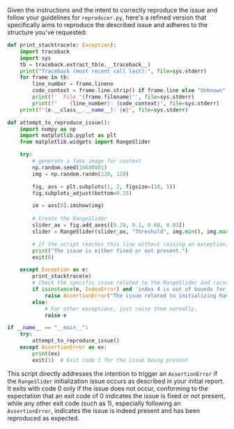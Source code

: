 Given the instructions and the intent to correctly reproduce the issue and follow your guidelines for `reproducer.py`, here's a refined version that specifically aims to reproduce the described issue and adheres to the structure you've requested:

```python
def print_stacktrace(e: Exception):
    import traceback
    import sys
    tb = traceback.extract_tb(e.__traceback__)
    print("Traceback (most recent call last):", file=sys.stderr)
    for frame in tb:
        line_number = frame.lineno
        code_context = frame.line.strip() if frame.line else "Unknown"
        print(f'  File "{frame.filename}"', file=sys.stderr)
        print(f"    {line_number}: {code_context}", file=sys.stderr)
    print(f"{e.__class__.__name__}: {e}", file=sys.stderr)

def attempt_to_reproduce_issue():
    import numpy as np
    import matplotlib.pyplot as plt
    from matplotlib.widgets import RangeSlider

    try:
        # generate a fake image for context
        np.random.seed(19680801)
        img = np.random.randn(128, 128)

        fig, axs = plt.subplots(1, 2, figsize=(10, 5))
        fig.subplots_adjust(bottom=0.25)

        im = axs[0].imshow(img)
        
        # Create the RangeSlider
        slider_ax = fig.add_axes([0.20, 0.1, 0.60, 0.03])
        slider = RangeSlider(slider_ax, "Threshold", img.min(), img.max(), valinit=[img.min(), img.max()])

        # If the script reaches this line without raising an exception, the issue did not occur
        print("The issue is either fixed or not present.")
        exit(0)

    except Exception as e:
        print_stacktrace(e)
        # Check the specific issue related to the RangeSlider and raise AssertionError if it is encountered
        if isinstance(e, IndexError) and 'index 4 is out of bounds for axis 0 with size 4' in str(e):
            raise AssertionError("The issue related to initializing RangeSlider with a specific `valinit` value is present.")
        else:
            # For other exceptions, just raise them normally.
            raise e

if __name__ == "__main__":
    try:
        attempt_to_reproduce_issue()
    except AssertionError as ex:
        print(ex)
        exit(1)  # Exit code 1 for the issue being present
```

This script directly addresses the intention to trigger an `AssertionError` if the `RangeSlider` initialization issue occurs as described in your initial report. It exits with code 0 only if the issue does not occur, conforming to the expectation that an exit code of 0 indicates the issue is fixed or not present, while any other exit code (such as 1), especially following an `AssertionError`, indicates the issue is indeed present and has been reproduced as expected.